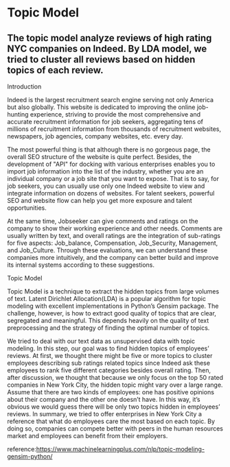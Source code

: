 # Topic Model
## The topic model analyze reviews of high rating NYC companies on Indeed. By LDA model, we tried to cluster all reviews based on hidden topics of each review.

Introduction

Indeed is the largest recruitment search engine serving not only America but also globally. This website is dedicated to improving the online job-hunting experience, striving to provide the most comprehensive and accurate recruitment information for job seekers, aggregating tens of millions of recruitment information from thousands of recruitment websites, newspapers, job agencies, company websites, etc. every day. 

The most powerful thing is that although there is no gorgeous page, the overall SEO structure of the website is quite perfect. Besides, the development of "API" for docking with various enterprises enables you to import job information into the list of the industry, whether you are an individual company or a job site that you want to expose. That is to say, for job seekers, you can usually use only one Indeed website to view and integrate information on dozens of websites. For talent seekers, powerful SEO and website flow can help you get more exposure and talent opportunities.

At the same time, Jobseeker can give comments and ratings on the company to show their working experience and other needs. Comments are usually written by text, and overall ratings are the integration of sub-ratings for five aspects: Job_balance, Compensation, Job_Security, Management, and Job_Culture. Through these evaluations, we can understand these companies more intuitively, and the company can better build and improve its internal systems according to these suggestions.

Topic Model

Topic Model is a technique to extract the hidden topics from large volumes of text. Latent Dirichlet Allocation(LDA) is a popular algorithm for topic modeling with excellent implementations in Python’s Gensim package. The challenge, however, is how to extract good quality of topics that are clear, segregated and meaningful. This depends heavily on the quality of text preprocessing and the strategy of finding the optimal number of topics.

We tried to deal with our text data as unsupervised data with topic modeling. In this step, our goal was to find hidden topics of employees’ reviews. At first, we thought there might be five or more topics to cluster employees describing sub ratings related topics since Indeed ask these employees to rank five different categories besides overall rating. Then, after discussion, we thought that because we only focus on the top 50 rated companies in New York City, the hidden topic might vary over a large range. Assume that there are two kinds of employees: one has positive opinions about their company and the other one doesn’t have. In this way, it’s obvious we would guess there will be only two topics hidden in employees’ reviews.
In summary, we tried to offer enterprises in New York City a reference that what do employees care the most based on each topic. By doing so, companies can compete better with peers in the human resources market and employees can benefit from their employers.

reference:https://www.machinelearningplus.com/nlp/topic-modeling-gensim-python/

